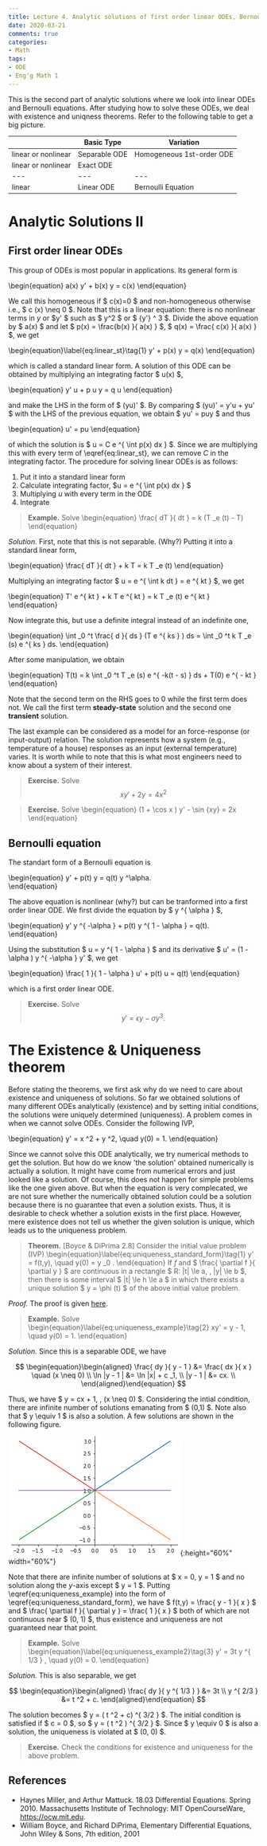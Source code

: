 ```yaml
---
title: Lecture 4. Analytic solutions of first order linear ODEs, Bernoulli equations & Existence and Uniqueness theorems
date: 2020-03-21
comments: true
categories: 
- Math
tags:
- ODE
- Eng'g Math 1
---
```


This is the second part of analytic solutions where we look into linear ODEs and Bernoulli equations. 
After studying how to solve these ODEs, we deal with existence and uniqness theorems. Refer to the following table to get a big picture.

| | Basic Type | Variation |
| --- | --- | --- |
| linear or nonlinear | Separable ODE | Homogeneous 1st-order ODE |
| linear or nonlinear | Exact ODE |  |
| --- | --- | --- |
| linear | Linear ODE | Bernoulli Equation |

# Analytic Solutions II
## First order linear ODEs
This group of ODEs is most popular in applications.  Its general form is 

\begin{equation} 
a(x) y' + b(x) y = c(x)
\end{equation}

We call this homogeneous if $ c(x)=0 $ and non-homogeneous otherwise i.e., $ c (x) \neq 0 $.  Note that this is a linear equation: there is no nonlinear terms in $y$ or $y' $ such as $ y^2 $ or $ {y'} ^ 3 $.  Divide the above equation by $ a(x) $ and let $ p(x) = \frac{b(x) }{ a(x) } $, $ q(x) = \frac{ c(x) }{ a(x) } $, we get

\begin{equation}\label{eq:linear_st}\tag{1}
y' + p(x) y = q(x)
\end{equation}

which is called a standard linear form.  A solution of this ODE can be obtained by multiplying an integrating factor $ u(x) $,

\begin{equation}
y' u + p u y = q u
\end{equation}

and make the LHS in the form of $ (yu)' $.  By comparing $ (yu)' = y'u + yu' $ with the LHS of the previous equation, we obtain $ yu' = puy $ and thus

\begin{equation}
u' = pu
\end{equation}

of which the solution is $ u = C e ^{ \int p(x) dx } $.  Since we are multiplying this with every term of \eqref{eq:linear_st}, we can remove $C$ in the integrating factor.  The procedure for solving linear ODEs is as follows:
1. Put it into a standard linear form
2. Calculate integrating factor, $u = e ^{ \int p(x) dx }  $
3. Multiplying $u$ with every term in the ODE
4. Integrate

> **Example.** Solve
> \begin{equation}
> \frac{ dT }{ dt } = k (T _e (t) - T)
> \end{equation}

_Solution._ First, note that this is not separable. (Why?) Putting it into a standard linear form,

\begin{equation}
\frac{ dT }{ dt } + k T = k T _e (t)
\end{equation}

Multiplying an integrating factor $ u = e ^{ \int k dt } = e ^{ kt } $, we get

\begin{equation}
T' e ^{ kt }  + k T e ^{ kt } = k T _e (t) e ^{ kt } 
\end{equation}

Now integrate this, but use a definite integral instead of an indefinite one,

\begin{equation}
\int _0 ^t \frac{ d }{ ds } (T e ^{ ks } ) ds = \int _0 ^t k T _e (s) e ^{ ks } ds.
\end{equation}

After some manipulation, we obtain

\begin{equation}
T(t) = k \int _0 ^t T _e (s) e ^{ -k(t - s) } ds + T(0) e ^{ - kt }
\end{equation}

Note that the second term on the RHS goes to $0$ while the first term does not. We call the first term  **steady-state** solution and the second one **transient** solution.

The last example can be considered as a model for an force-response (or input-output) relation.  The solution represents how a system (e.g., temperature of a house) responses as an input (external temperature) varies.  It is worth while to note that this is what most engineers need to know about a system of their interest.

> **Exercise.** Solve
> $$
> xy' + 2y = 4 x ^2
> $$

> **Exercise.** Solve
> \begin{equation}
> (1 + \cos x ) y' - \sin {xy} = 2x
> \end{equation}

## Bernoulli equation
The standart form of a Bernoulli equation is

\begin{equation}
y' + p(t) y = q(t) y ^\alpha.  
\end{equation} 

The above equation is nonlinear (why?) but can be tranformed into a first order linear ODE. We first divide the equation by $ y ^{ \alpha } $, 

\begin{equation}
y' y ^{ -\alpha } + p(t) y ^{ 1 - \alpha } = q(t).
\end{equation} 

Using the substitution $ u = y ^{ 1 - \alpha } $ and its derivative $ u' = (1 - \alpha ) y ^{ -\alpha } y' $, we get

\begin{equation}
\frac{ 1 }{ 1 - \alpha } u' + p(t) u = q(t)
\end{equation}

which is a first order linear ODE.

> **Exercise.** Solve
> $$
> y' = \epsilon y - \sigma y ^3 .
> $$

# The Existence & Uniqueness theorem
Before stating the theorems, we first ask why do we need to care about existence and uniqueness of solutions. So far we obtained solutions of many different ODEs analytically (existence) and by setting initial conditions, the solutions were uniquely determined (uniqueness). A problem comes in when we cannot solve ODEs. Consider the following IVP,

\begin{equation}
y' = x ^2 + y ^2, \quad y(0) = 1.
\end{equation} 

Since we cannot solve this ODE analytically, we try numerical methods to get the solution. But how do we know 'the solution' obtained numerically is actually a solution. It might have come from numerical errors and just looked like a solution. Of course, this does not happen for simple problems like the one given above. But when the equation is very complecated, we are not sure whether the numerically obtained solution could be a solution because there is no guarantee that even a solution exists. Thus, it is desirable to check whether a solution exists in the first place. However, mere existence does not tell us whether the given solution is unique, which leads us to the uniqueness problem.

> **Theorem.** [Boyce & DiPrima 2.8] Consider the initial value problem (IVP)
> \begin{equation}\label{eq:uniqueness_standard_form}\tag{1}
> y' = f(t,y), \quad y(0) = y _0 .
> \end{equation}
> If $f$ and $ \frac{ \partial f }{ \partial y } $ are continuous in a rectangle $ R: \|t\| \le a, \, \|y\| \le b $, then there is some interval $ \|t\| \le h \le a $ in which there exists a unique solution $ y = \phi (t) $ of the above initial value problem.

_Proof._ The proof is given [here](https://en.wikipedia.org/wiki/Picard%E2%80%93Lindel%C3%B6f_theorem).

> **Example.** Solve 
> \begin{equation}\label{eq:uniqueness_example}\tag{2}
> xy' = y - 1, \quad y(0) = 1.
> \end{equation}

_Solution._ Since this is a separable ODE, we have

$$
\begin{equation}\begin{aligned}
\frac{ dy }{ y - 1 } &= \frac{ dx }{ x } \quad (x \neq 0) \\
\ln |y - 1 | &= \ln |x| + c _1, \\
|y - 1 | &= cx. \\
\end{aligned}\end{equation} 
$$

Thus, we have $ y = cx + 1, \,  (x \neq 0) $. Considering the intial condition, there are infinite number of solutions emanating from $ (0,1) $. Note also that $ y \equiv 1 $ is also a solution. A few solutions are shown in the following figure.

![Solution curve](/assets/images/uniqueness1.png){:height="60%" width="60%"}

Note that there are infinite number of solutions at $ x = 0, y = 1 $ and no solution along the $y$-axis except $ y = 1 $. Putting \eqref{eq:uniqueness_example} into the form of \eqref{eq:uniqueness_standard_form}, we have $ f(t,y) = \frac{ y - 1 }{ x } $ and $ \frac{ \partial f }{ \partial y } = \frac{ 1 }{ x } $ both of which are not continuous near $ (0, 1) $, thus existence and uniqueness are not guaranteed near that point.

> **Example.** Solve
> \begin{equation}\label{eq:uniqueness_example2}\tag{3}
> y' = 3t y ^{ 1/3 } , \quad y(0) = 0.
> \end{equation}

_Solution._ This is also separable, we get

$$
\begin{equation}\begin{aligned}
\frac{ dy }{ y ^{ 1/3 } } &= 3t \\
y ^{ 2/3 } &= t ^2 + c.
\end{aligned}\end{equation} 
$$

The solution becomes $ y = ( t ^2 + c) ^{ 3/2 } $. The initial condition is satisfied if $ c = 0 $, so $ y = ( t ^2 ) ^{ 3/2 } $. Since $ y \equiv 0 $ is also a solution, the uniqueness is violated at $ (0, 0) $. 

> **Exercise.** Check the conditions for existence and uniqueness for the above problem.

<!---
# Supplement
In this supplement, we prove the existence and uniqueness theorem. Let $ \phi (t) $ be the solution of \eqref{eq:uniqueness_standard_form} and [without loss of generality](https://en.wikipedia.org/wiki/Without_loss_of_generality), set $ y _0 = 0 $. The solution can be written as

\begin{equation}\label{eq:theorem_solution}\tag{4}
\phi (t) = \int _0 ^t f(s, \phi (s)) ds,
\end{equation}

since \eqref{eq:uniqueness_standard_form} becomes $ \phi' = f(t, \phi (t)) $. To prove the existence, we begin with an intial guess of the solution, namely $ \phi_0 (t) = 0 $ and plug it into \eqref{eq:theorem_solution} to get

\begin{equation}
\phi _1 (t) = \int _0 ^t f(s, \phi _0  (s)) ds.
\end{equation}

Similarly, we obtain $ \phi _2 (t) $ from $ \phi _1 (t) $ via

\begin{equation}
\phi _2 (t) = \int _0 ^t f(s, \phi _1  (s)) ds,
\end{equation}

and, in general

\begin{equation}
\phi _{n + 1} (t) = \int _0 ^t f(s, \phi _n  (s)) ds.
\end{equation}

Note that all of $ \phi_k  $ satisfy the initial condition, i.e., $ \phi_k (0) = 0 $. Suppose $ \phi_{n + 1} = \phi_n $, then we obtain the solution of \eqref{eq:theorem_solution} $ \phi (t) = \phi_n (t) $. (Why?) In genenral, we need to iterate these steps infinitely and obtain the solution,

\begin{equation}
\phi (t) = \lim_{ k \to \infty } \phi_k (t).
\end{equation} 

The above procedure is called [Picard's iteration method](https://en.wikipedia.org/wiki/Picard%E2%80%93Lindel%C3%B6f_theorem).

> **Remark.** To understand what is going on here, let's use an analogy. Note that this is neither rigorous and nor complete explanation but helpful to get the right picture. Consider a problem of getting a vector $\mathbf{x}$ which satisfies the following matrix equation,
> \begin{equation}
> \mathbf{x} = A \mathbf{x}.
> \end{equation} 
> To find out the solution of the above equation, we start with $\mathbf{x}_0$ and obtain $ \mathbf{x} _1, \mathbf{x} _2 \ldots $ iteratively until the sequence converges, which implies the above equation is satisfied. 
--->

## References
- Haynes Miller, and Arthur Mattuck. 18.03 Differential Equations. Spring 2010. Massachusetts Institute of Technology: MIT OpenCourseWare, https://ocw.mit.edu.
- William Boyce, and Richard DiPrima, Elementary Differential Equations, John Wiley & Sons, 7th edition, 2001
